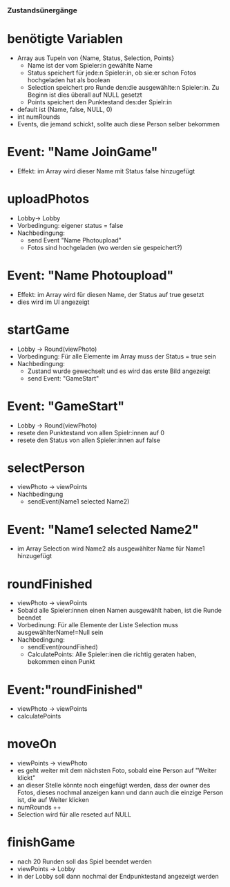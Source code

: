 ### Zustandsünergänge

# benötigte Variablen
- Array aus Tupeln von {Name, Status, Selection, Points}
    - Name ist der vom Spieler:in gewählte Name
    - Status speichert für jede:n Spieler:in, ob sie:er schon Fotos hochgeladen hat als boolean
    - Selection speichert pro Runde den:die ausgewählte:n Spieler:in. Zu Beginn ist dies überall auf NULL gesetzt
    - Points speichert den Punktestand des:der Spielr:in
- default ist (Name, false, NULL, 0)
- int numRounds
- Events, die jemand schickt, sollte auch diese Person selber bekommen


# Event: "Name JoinGame"
- Effekt: im Array wird dieser Name mit Status false hinzugefügt

# uploadPhotos
- Lobby-> Lobby
- Vorbedingung: eigener status = false
- Nachbedingung: 
    - send Event "Name Photoupload"
    - Fotos sind hochgeladen (wo werden sie gespeichert?)

# Event: "Name Photoupload"
- Effekt: im Array wird für diesen Name, der Status auf true gesetzt
- dies wird im UI angezeigt

# startGame
- Lobby -> Round(viewPhoto)
- Vorbedingung: Für alle Elemente im Array muss der Status = true sein
- Nachbedingung: 
    - Zustand wurde gewechselt und es wird das erste Bild angezeigt
    - send Event: "GameStart"

# Event: "GameStart"
- Lobby -> Round(viewPhoto)
- resete den Punktestand von allen Spielr:innen auf 0
- resete den Status von allen Spieler:innen auf false

# selectPerson
- viewPhoto -> viewPoints
- Nachbedingung
    - sendEvent(Name1 selected Name2)

# Event: "Name1 selected Name2"
- im Array Selection wird Name2 als ausgewählter Name für Name1 hinzugefügt

# roundFinished
- viewPhoto -> viewPoints
- Sobald alle Spieler:innen einen Namen ausgewählt haben, ist die Runde beendet
- Vorbedinung: Für alle Elemente der Liste Selection muss ausgewählterName!=Null sein
- Nachbedingung:
    - sendEvent(roundFished)
    - CalculatePoints: Alle Spieler:inen die richtig geraten haben, bekommen einen Punkt

# Event:"roundFinished"
-  viewPhoto -> viewPoints
- calculatePoints

# moveOn
- viewPoints -> viewPhoto
- es geht weiter mit dem nächsten Foto, sobald eine Person auf "Weiter klickt"
- an dieser Stelle könnte noch eingefügt werden, dass der owner des Fotos, dieses nochmal anzeigen kann und dann auch die einzige Person ist, die auf Weiter klicken 
- numRounds ++
- Selection wird für alle reseted auf NULL

# finishGame
- nach 20 Runden soll das Spiel beendet werden 
- viewPoints -> Lobby
- in der Lobby soll dann nochmal der Endpunktestand angezeigt werden